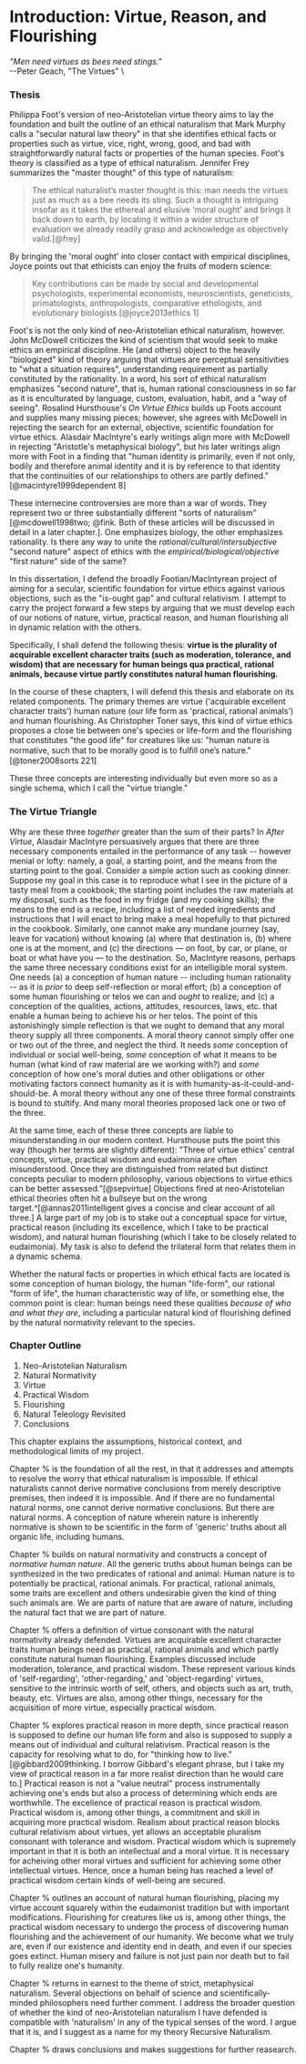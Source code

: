 # Introduction: Virtue, Reason, and Flourishing

*"Men need virtues as bees need stings."* \
--Peter Geach, "The Virtues" \

### Thesis

Philippa Foot's version of neo-Aristotelian virtue theory aims to lay the foundation and built the outline of an ethical naturalism that Mark Murphy calls a "secular natural law theory" in that she identifies ethical facts or properties such as virtue, vice, right, wrong, good, and bad with straightforwardly natural facts or properties of the human species. Foot's theory is classified as a type of ethical naturalism. Jennifer Frey summarizes the "master thought" of this type of naturalism:

>The ethical naturalist’s master thought is this: man needs the virtues just as much as a bee needs its sting. Such a thought is intriguing insofar as it takes the ethereal and elusive ‘moral ought’ and brings it back down to earth, by locating it within a wider structure of evaluation we already readily grasp and acknowledge as objectively valid.[@frey]

By bringing the 'moral ought' into closer contact with empirical disciplines, Joyce points out that ethicists can enjoy the fruits of modern science: 

>Key contributions can be made by social and developmental psychologists, experimental economists, neuroscientists, geneticists, primatologists, anthropologists, comparative ethologists, and evolutionary biologists.[@joyce2013ethics 1]

Foot's is not the only kind of neo-Aristotelian ethical naturalism, however. John McDowell criticizes the kind of scientism that would seek to make ethics an empirical discipline. He (and others) object to the heavily "biologized" kind of theory  arguing that virtues are perceptual sensitivities to "what a situation requires", understanding requirement as partially constituted by the rationality. In a word, his sort of ethical naturalism emphasizes "second nature", that is, human rational consciousness in so far as it is enculturated by language, custom, evaluation, habit, and a "way of seeing". Rosalind Hursthouse's *On Virtue Ethics* builds up Foots account and supplies many missing pieces; however, she agrees with McDowell in rejecting the search for an external, objective, scientific foundation for virtue ethics. Alasdair MacIntyre's early writings align more with McDowell in rejecting "Aristotle's metaphysical biology", but his later writings align more with Foot in a finding that "human identity is primarily, even if not only, bodily and therefore animal identity and it is by reference to that identity that the continuities of our relationships to others are partly defined."[@macintyre1999dependent 8]

These internecine controversies are more than a war of words. They represent two or three substantially different "sorts of naturalism"[@mcdowell1998two; @fink. Both of these articles will be discussed in detail in a later chapter.]. One emphasizes biology, the other emphasizes rationality. Is there any way to unite the *rational/cultural/intersubjective* "second nature" aspect of ethics with the *empirical/biological/objective* "first nature" side of the same? 

In this dissertation, I defend the broadly Footian/MacIntyrean project of aiming for a secular, scientific foundation for virtue ethics against various objections, such as the "is-ought gap" and cultural relativism. I attempt to carry the project forward a few steps by arguing that we must develop each of our notions of nature, virtue,  practical reason, and human flourishing all in dynamic relation with the others.

Specifically, I shall defend the following thesis:  **virtue is the plurality of acquirable excellent character traits (such as moderation, tolerance, and wisdom) that are necessary for human beings qua practical, rational animals, because virtue partly constitutes natural human flourishing.**

In the course of these chapters, I will defend this thesis and elaborate on its related components. The primary themes are virtue ('acquirable excellent character traits') human nature (our life form as  'practical, rational animals') and human flourishing. As Christopher Toner says, this kind of virtue ethics proposes a close tie between one's species or life-form and the flourishing that constitutes "the good life" for creatures like us: "human nature is normative, such that to be morally good is to fulﬁll one’s nature."[@toner2008sorts 221]

These three concepts are interesting individually but even more so as a single schema, which I call the "virtue triangle." 

### The Virtue Triangle

Why are these three *together* greater than the sum of their parts? In *After Virtue*, Alasdair MacIntyre persuasively argues that there are three necessary components entailed in the performance of any task -- however menial or lofty: namely, a goal, a starting point, and the means from the starting point to the goal. Consider a simple action such as cooking dinner.  Suppose my goal in this case is to reproduce what I see in the picture of a tasty meal from a cookbook; the starting point includes the raw materials at my disposal, such as the food in my fridge (and my cooking skills); the means to the end is a recipe, including a list of needed ingredients and instructions that I will enact to bring make a meal hopefully to that pictured in the cookbook. Similarly, one cannot make any mundane journey (say, leave for vacation) without knowing (a) where that destination is, (b) where one is at the moment, and (c) the directions — on foot, by car, or plane, or boat or what have you —  to the destination. So, MacIntyre reasons, perhaps the same three necessary conditions exist for an intelligible moral system. One needs (a) a conception of human nature -- including human rationality -- as it is *prior* to deep self-reflection or moral effort; (b) a conception of some human flourishing or telos we can and *ought* to realize; and (c) a conception of the qualities, actions, attitudes, resources, laws, etc. that enable a human being to achieve his or her telos. The point of this astonishingly simple reflection is that we ought to demand that any moral theory supply all three components. A moral theory cannot simply offer one or two out of the three, and neglect the third. It needs *some* conception of individual or social well-being, *some* conception of what it means to be human (what kind of raw material are we working with?) and *some* conception of how one's moral duties and other obligations or other motivating factors connect humanity as it is with humanity-as-it-could-and-should-be. A moral theory without any one of these three formal constraints is bound to stultify. And many moral theories proposed lack one or two of the three. 

At the same time, each of these three concepts are liable to misunderstanding in our modern context. Hursthouse puts the point this way (though her terms are slightly different): "Three of virtue ethics' central concepts, virtue, practical wisdom and eudaimonia are often misunderstood. Once they are distinguished from related but distinct concepts peculiar to modern philosophy, various objections to virtue ethics can be better assessed.”[@sepvirtue] Objections fired at neo-Aristotelian ethical theories often hit a bullseye but on the wrong target.^[@annas2011intelligent gives a concise and clear account of all three.]  A large part of my job is to stake out a conceptual space for virtue, practical reason (including its excellence, which I take to be practical wisdom), and natural human flourishing (which I take to be closely related to eudaimonia). My task is also to defend the trilateral form that relates them in a dynamic schema.

Whether the natural facts or properties in which ethical facts are located is some conception of human biology, the human "life-form", our rational "form of life", the human characteristic way of life, or something else, the common point is clear: human beings need these qualities *because of who and what they are*, including a particular natural kind of flourishing defined by the natural normativity relevant to the species.



### Chapter Outline

1. Neo-Aristotelian Naturalism
2. Natural Normativity
3. Virtue
4. Practical Wisdom
5. Flourishing
6. Natural Teleology Revisited
7. Conclusions

This chapter explains the assumptions, historical context, and methodological limits of my project. 

Chapter % is the foundation of all the rest, in that it addresses and attempts to resolve the worry that ethical naturalism is impossible. If ethical naturalists cannot derive normative conclusions from merely descriptive premises, then indeed it is impossible. And if there are no fundamental natural norms, one cannot derive normative conclusions. But there are natural norms. A conception of nature wherein nature is inherently normative is shown to be scientific in the form of 'generic' truths about all organic life, including humans. 

Chapter % builds on natural normativity and constructs a concept of *normative human nature*. All the generic truths about human beings can be synthesized in the two predicates of rational and animal: Human nature is to potentially be practical, rational animals. For practical, rational animals, some traits are excellent and others undesirable given the kind of thing such animals are. We are parts of nature that are aware of nature, including the natural fact that we are part of nature.

Chapter % offers a definition of virtue consonant with the natural normativity already defended. Virtues are acquirable excellent character traits human beings need as practical, rational animals and which partly constitute natural human flourishing. Examples discussed include moderation, tolerance, and practical wisdom. These represent various kinds of 'self-regarding', 'other-regarding,' and 'object-regarding' virtues, sensitive to the intrinsic worth of self, others, and objects such as art, truth, beauty, etc. Virtues are also, among other things, necessary for the acquisition of more virtue, especially practical wisdom.

Chapter % explores practical reason in more depth, since practical reason is supposed to define our human life form and also is supposed to supply a means out of individual and cultural relativism. Practical reason is the capacity for resolving what to do, for "thinking how to live."[@gibbard2009thinking. I borrow Gibbard's elegant phrase, but I take my view of practical reason in a far more realist direction than he would care to.] Practical reason is not a "value neutral" process instrumentally achieving one's ends but also a process of determining which ends are worthwhile.  The excellence of practical reason is practical wisdom.  Practical wisdom is, among other things, a commitment and skill in acquiring more practical wisdom. Realism about practical reason blocks cultural relativism about virtues, yet allows an acceptable pluralism consonant with tolerance and wisdom. Practical wisdom which is supremely important in that it is both an intellectual and a moral virtue. It is necessary for acheiving other moral virtues and sufficient for achieving some other intellectual virtues. Hence, once a human being has reached a level of practical wisdom certain kinds of well-being are secured.

Chapter % outlines an account of natural human flourishing, placing my virtue account squarely within the eudaimonist tradition but with important modifications. Flourishing for creatures like us is, among other things, the practical wisdom necessary to undergo the process of discovering human flourishing and the achievement of our humanity. We become what we truly are, even if our existence and identity end in death, and even if our species goes extinct. Human misery and failure is not just pain nor death but to fail to fully realize one's humanity.

Chapter % returns in earnest to the theme of  strict, metaphysical naturalism. Several objections on behalf of science and scientifically-minded philosophers need further comment. I address the broader question of whether the kind of neo-Aristotelian naturalism I have defended is compatible with 'naturalism' in any of the typical senses of the word. I argue that it is, and I suggest as a name for my theory Recursive Naturalism.

Chapter % draws conclusions and makes suggestions for further reasearch. 
